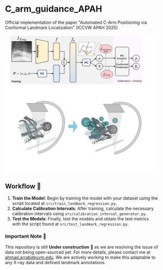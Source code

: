 # C_arm_guidance_APAH
Official implementation of the paper "Automated C-Arm Positioning via Conformal Landmark Localization" (ICCVW APAH 2025)

![model](assets/main_model.svg)
![prediction](assets/conformal_score.svg)

## Workflow 🤖
1. **Train the Model**: Begin by training the model with your dataset using the script located at `src/train_landmark_regression.py`.
2. **Calculate Calibration Intervals**: After training, calculate the necessary calibration intervals using `src/calibration_interval_generator.py`.
3. **Test the Models**: Finally, test the models and obtain the test metrics with the script found at `src/test_landmark_regression.py`.

### Important Note 🚨
This repository is still **Under construction** 🚧 as we are resolving the issue of data not being open-sourced yet. For more details, please contact me at [ahmad.arrabi@uvm.edu](mailto:ahmad.arrabi@uvm.edu). We are actively working to make this adaptable to any X-ray data and defined landmark annotations.


